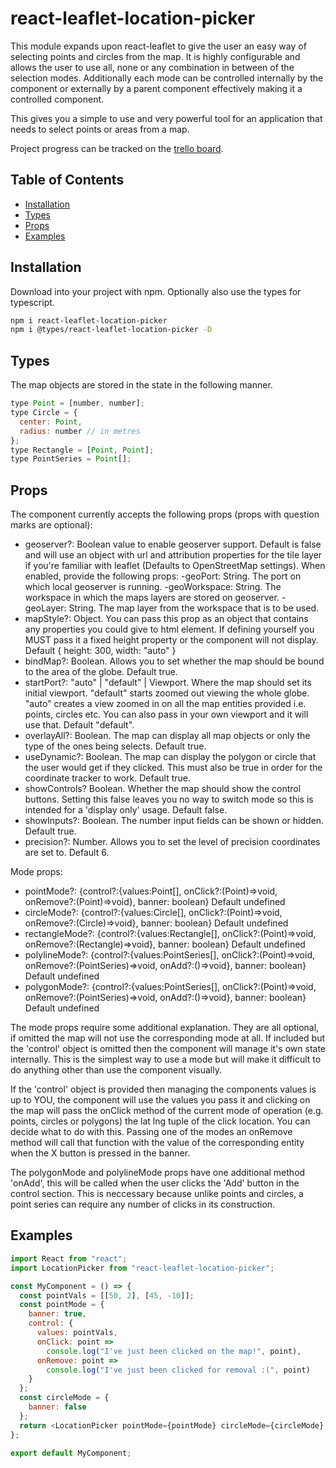 # react-leaflet-location-picker

This module expands upon react-leaflet to give the user an easy way of selecting points and circles from the map. It is highly configurable and allows the user to use all, none or any combination in between of the selection modes. Additionally each mode can be controlled internally by the component or externally by a parent component effectively making it a controlled component.

This gives you a simple to use and very powerful tool for an application that needs to select points or areas from a map.

Project progress can be tracked on the <a href="https://trello.com/b/9xlwajmT/react-leaflet-location-picker">trello board</a>.

## Table of Contents

- [Installation](#installation)
- [Types](#types)
- [Props](#props)
- [Examples](#examples)

## Installation

Download into your project with npm. Optionally also use the types for typescript.

```sh
npm i react-leaflet-location-picker
npm i @types/react-leaflet-location-picker -D
```

## Types

The map objects are stored in the state in the following manner.

```javascript
type Point = [number, number];
type Circle = {
  center: Point,
  radius: number // in metres
};
type Rectangle = [Point, Point];
type PointSeries = Point[];
```

## Props

The component currently accepts the following props (props with question marks are optional):

- geoserver?: Boolean value to enable geoserver support. Default is false and will use an object with url and attribution properties for the tile layer if you're familiar with leaflet (Defaults to OpenStreetMap settings). When enabled, provide the following props:
    -geoPort: String. The port on which local geoserver is running.
    -geoWorkspace: String. The workspace in which the maps layers are stored on geoserver.
    -geoLayer: String. The map layer from the workspace that is to be used.
- mapStyle?: Object. You can pass this prop as an object that contains any properties you could give to html element. If defining yourself you MUST pass it a fixed height property or the component will not display. Default { height: 300, width: "auto" }
- bindMap?: Boolean. Allows you to set whether the map should be bound to the area of the globe. Default true.
- startPort?: "auto" | "default" | Viewport. Where the map should set its initial viewport. "default" starts zoomed out viewing the whole globe. "auto" creates a view zoomed in on all the map entities provided i.e. points, circles etc. You can also pass in your own viewport and it will use that. Default "default".
- overlayAll?: Boolean. The map can display all map objects or only the type of the ones being selects. Default true.
- useDynamic?: Boolean. The map can display the polygon or circle that the user would get if they clicked. This must also be true in order for the coordinate tracker to work. Default true.
- showControls? Boolean. Whether the map should show the control buttons. Setting this false leaves you no way to switch mode so this is intended for a 'display only' usage. Default false.
- showInputs?: Boolean. The number input fields can be shown or hidden. Default true.
- precision?: Number. Allows you to set the level of precision coordinates are set to. Default 6.

Mode props:

- pointMode?: {control?:{values:Point[], onClick?:(Point)=>void, onRemove?:(Point)=>void}, banner: boolean} Default undefined
- circleMode?: {control?:{values:Circle[], onClick?:(Point)=>void, onRemove?:(Circle)=>void}, banner: boolean} Default undefined
- rectangleMode?: {control?:{values:Rectangle[], onClick?:(Point)=>void, onRemove?:(Rectangle)=>void}, banner: boolean} Default undefined
- polylineMode?: {control?:{values:PointSeries[], onClick?:(Point)=>void, onRemove?:(PointSeries)=>void, onAdd?:()=>void}, banner: boolean} Default undefined
- polygonMode?: {control?:{values:PointSeries[], onClick?:(Point)=>void, onRemove?:(PointSeries)=>void, onAdd?:()=>void}, banner: boolean} Default undefined

The mode props require some additional explanation. They are all optional, if omitted the map will not use the corresponding mode at all. If included but the 'control' object is omitted then the component will manage it's own state internally. This is the simplest way to use a mode but will make it difficult to do anything other than use the component visually.

If the 'control' object is provided then managing the components values is up to YOU, the component will use the values you pass it and clicking on the map will pass the onClick method of the current mode of operation (e.g. points, circles or polygons) the lat lng tuple of the click location. You can decide what to do with this. Passing one of the modes an onRemove method will call that function with the value of the corresponding entity when the X button is pressed in the banner.

The polygonMode and polylineMode props have one additional method 'onAdd', this will be called when the user clicks the 'Add' button in the control section. This is neccessary because unlike points and circles, a point series can require any number of clicks in its construction.

## Examples

```javascript
import React from "react";
import LocationPicker from "react-leaflet-location-picker";

const MyComponent = () => {
  const pointVals = [[50, 2], [45, -10]];
  const pointMode = {
    banner: true,
    control: {
      values: pointVals,
      onClick: point =>
        console.log("I've just been clicked on the map!", point),
      onRemove: point =>
        console.log("I've just been clicked for removal :(", point)
    }
  };
  const circleMode = {
    banner: false
  };
  return <LocationPicker pointMode={pointMode} circleMode={circleMode} />;
};

export default MyComponent;
```
